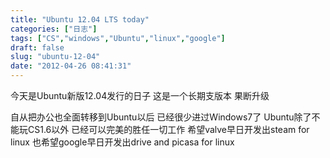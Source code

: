 ```yaml
---
title: "Ubuntu 12.04 LTS today"
categories: ["日志"]
tags: ["CS","windows","Ubuntu","linux","google"]
draft: false
slug: "ubuntu-12-04"
date: "2012-04-26 08:41:31"
---
```


今天是Ubuntu新版12.04发行的日子
这是一个长期支版本
果断升级

自从把办公也全面转移到Ubuntu以后
已经很少进过Windows7了
Ubuntu除了不能玩CS1.6以外
已经可以完美的胜任一切工作
希望valve早日开发出steam for linux
也希望google早日开发出drive and picasa for linux
